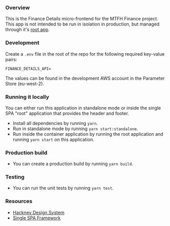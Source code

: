 ### Overview

This is the Finance Details micro-frontend for the MTFH Finance project.
This app is not intended to be run in isolation in production, but managed through it's [root app](https://github.com/LBHackney-IT/mtfh-frontend-finance-root).

### Development

Create a `.env` file in the root of the repo for the following required key-value pairs:

```env
FINANCE_DETAILS_API=
```

The values can be found in the development AWS account in the Parameter Store (eu-west-2).

### Running it locally

You can either run this application in standalone mode or inside the single SPA "root" application that provides the header and footer.

- Install all dependencies by running `yarn`.
- Run in standalone mode by running `yarn start:standalone`.
- Run inside the container application by running the root application and running `yarn start` on this application.

### Production build

- You can create a production build by running `yarn build`.

### Testing

- You can run the unit tests by running `yarn test`.

### Resources

- [Hackney Design System](https://design-system.hackney.gov.uk/)
- [Single SPA Framework](https://single-spa.js.org/)
